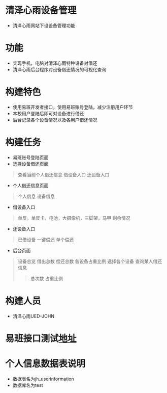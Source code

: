 # 清泽心雨设备管理
* 清泽心雨网站下设设备管理功能
# 功能
* 实现手机，电脑对清泽心雨特种设备对借还
* 清泽心雨后台程序对设备借还情况的可视化查询
# 构建特色
* 使用易班开发者接口，使用易班账号登陆，减少注册用户环节
* 本校用户登陆后即可对设备进行借还
* 后台记录各个设备情况以及各用户借还情况
# 构建任务
* 易班账号登陆页面
* 选择设备借还页面
 > 查看当前个人借还信息
 > 借设备入口
 > 还设备入口
* 个人借还信息页面
 > 个人信息
 > 设备信息
* 借设备入口
 > 单反，单反卡，电池，大摄像机，三脚架，马甲
 > 剩余情况
* 还设备入口
 > 已借设备
 > 一键偿还
 > 单个偿还


* 后台页面
 >设备总览
 >借出总数
 >偿还总数
 >各设备占重比例
 >选择各个设备
 >查询某人借还信息
  >>总次数
  >>占重比例

# 构建人员
* 清泽心雨UED-JOHN

# 易班接口测试[地址](http://tyutjohn.com/ybdemo/demo/)

# 个人信息数据表说明
* 数据表名为jh_userinformation
* 数据库名为test